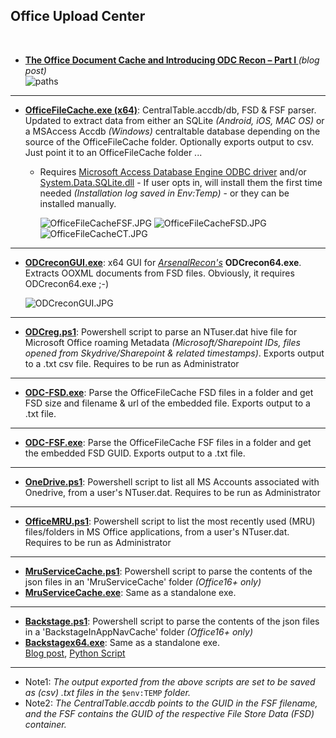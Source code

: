 
## Office Upload Center
<br>

 * **[The Office Document Cache and Introducing ODC Recon – Part I ](https://arsenalrecon.com/2019/10/the-office-document-cache-and-introducing-odc-recon-part-i/)** *(blog post)* <br>
          ![paths](https://pbs.twimg.com/media/EJbaUmCUUAAS9Fl?format=jpg&name=4096x4096)<br>
__________________________________________________________________________________________

  * **[OfficeFileCache.exe (x64)](https://github.com/kacos2000/Other/blob/master/OfficeFileCache/OfficeFileCache.exe)**:  CentralTable.accdb/db, FSD & FSF parser. Updated to extract data from either an SQLite *(Android, iOS, MAC OS)* or a MSAccess Accdb *(Windows)*  centraltable database depending on the source of the OfficeFileCache folder. Optionally exports output to csv.<br>
  Just point it to an OfficeFileCache folder ... <br>
      * Requires [Microsoft Access Database Engine ODBC driver](https://www.microsoft.com/en-us/download/details.aspx?id=54920) and/or [System.Data.SQLite.dll](https://system.data.sqlite.org/index.html/doc/trunk/www/downloads.wiki) - If user opts in, will install them the first time needed *(Installation log saved in Env:Temp)* - or they can be installed manually.<br> 
  
        ![OfficeFileCacheFSF.JPG](https://github.com/kacos2000/Other/blob/master/OfficeFileCache/OfficeFileCacheFSF.JPG)
        ![OfficeFileCacheFSD.JPG](https://github.com/kacos2000/Other/blob/master/OfficeFileCache/OfficeFileCacheFSD.JPG)
        ![OfficeFileCacheCT.JPG](https://github.com/kacos2000/Other/blob/master/OfficeFileCache/OfficeFileCacheCT.JPG)
__________________________________________________________________________________________

  * **[ODCreconGUI.exe](https://github.com/kacos2000/Other/blob/master/OfficeFileCache/ODCreconGUI.exe)**: x64 GUI for *[ArsenalRecon's](https://arsenalrecon.com/)* **ODCrecon64.exe**. Extracts OOXML documents from FSD files. Obviously, it requires ODCrecon64.exe ;-)<br>
  
       ![ODCreconGUI.JPG](https://github.com/kacos2000/Other/blob/master/OfficeFileCache/ODCreconGUI.JPG)

__________________________________________________________________________________________

  * **[ODCreg.ps1](https://github.com/kacos2000/Other/blob/master/OfficeFileCache/ODCreg.ps1)**: Powershell script to parse an NTuser.dat hive file for Microsoft Office roaming Metadata *(Microsoft/Sharepoint IDs, files opened from Skydrive/Sharepoint & related timestamps)*. Exports output to a .txt csv file. Requires to be run as Administrator<br>
__________________________________________________________________________________________

  * **[ODC-FSD.exe](https://github.com/kacos2000/Other/blob/master/OfficeFileCache/ODC-FSD.exe)**: Parse the OfficeFileCache FSD files in a folder and get FSD size and filename & url of the embedded file. Exports output to a .txt file.<br>
__________________________________________________________________________________________

  * **[ODC-FSF.exe](https://github.com/kacos2000/Other/blob/master/OfficeFileCache/ODC-FSF.exe)**: Parse the OfficeFileCache FSF files in a folder and get the embedded FSD GUID. Exports output to a .txt file.<br>
__________________________________________________________________________________________

  * **[OneDrive.ps1](https://github.com/kacos2000/Other/blob/master/OfficeFileCache/OneDrive.ps1)**: Powershell script to list all MS Accounts associated with Onedrive, from a user's NTuser.dat. Requires to be run as Administrator<br>
__________________________________________________________________________________________

  * **[OfficeMRU.ps1](https://github.com/kacos2000/Other/blob/master/OfficeFileCache/OfficeMRU.ps1)**: Powershell script to list the most recently used (MRU) files/folders in MS Office applications, from a user's NTuser.dat. Requires to be run as Administrator<br>
__________________________________________________________________________________________

  * **[MruServiceCache.ps1](https://github.com/kacos2000/Other/blob/master/OfficeFileCache/MruServiceCache.ps1)**: Powershell script to parse the contents of the json files in an 'MruServiceCache' folder *(Office16+ only)*<br>
  * **[MruServiceCache.exe](https://github.com/kacos2000/Other/blob/master/OfficeFileCache/MruServiceCache.exe)**: Same as a standalone exe.<br>  
__________________________________________________________________________________________

  * **[Backstage.ps1](https://github.com/kacos2000/Other/blob/master/OfficeFileCache/Backstage.ps1)**: Powershell script to parse the contents of the json files in a 'BackstageInAppNavCache' folder *(Office16+ only)*<br>
   * **[Backstagex64.exe](https://github.com/kacos2000/Other/blob/master/OfficeFileCache/Backstagex64.exe)**: Same as a standalone exe.<br>
       [Blog post](http://www.learndfir.com/2018/10/18/daily-blog-510-office-2016-backstage-artifacts/), [Python Script](https://github.com/ArsenalRecon/BackstageParser)
   
__________________________________________________________________________________________

   - Note1: *The output exported from the above scripts are set to be saved as (csv) .txt files in the* `$env:TEMP` *folder.*
   - Note2: *The CentralTable.accdb points to the GUID in the FSF filename, and the FSF contains the GUID of the respective File Store Data (FSD) container.*
